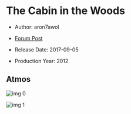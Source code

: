 # The Cabin in the Woods

* Author: aron7awol

* [Forum Post](https://www.avsforum.com/threads/bass-eq-for-filtered-movies.2995212/post-56777280)

* Release Date: 2017-09-05
* Production Year: 2012

## Atmos

![img 0](https://fanart.tv/fanart/movies/22970/moviethumb/the-cabin-in-the-woods-531c57f087544.jpg)

![img 1](https://i.imgur.com/ZmZq9Zt.png)


